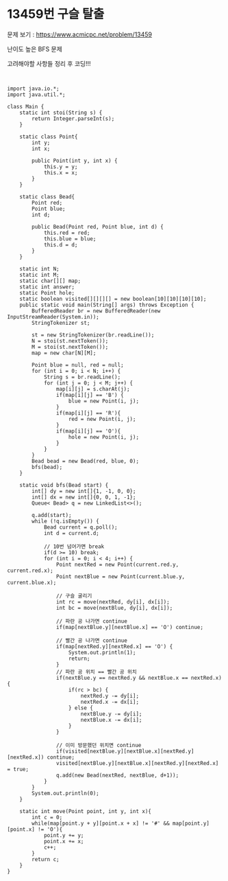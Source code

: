 # 13459번 구슬 탈출

문제 보기 : <https://www.acmicpc.net/problem/13459>

난이도 높은 BFS 문제

고려해야할 사항들 정리 후 코딩!!!

<pre><code>

import java.io.*;
import java.util.*;

class Main {
    static int stoi(String s) {
        return Integer.parseInt(s);
    }

    static class Point{
        int y;
        int x;

        public Point(int y, int x) {
            this.y = y;
            this.x = x;
        }
    }

    static class Bead{
        Point red;
        Point blue;
        int d;

        public Bead(Point red, Point blue, int d) {
            this.red = red;
            this.blue = blue;
            this.d = d;
        }
    }

    static int N;
    static int M;
    static char[][] map;
    static int answer;
    static Point hole;
    static boolean visited[][][][] = new boolean[10][10][10][10];
    public static void main(String[] args) throws Exception {
        BufferedReader br = new BufferedReader(new InputStreamReader(System.in));
        StringTokenizer st;

        st = new StringTokenizer(br.readLine());
        N = stoi(st.nextToken());
        M = stoi(st.nextToken());
        map = new char[N][M];

        Point blue = null, red = null;
        for (int i = 0; i < N; i++) {
            String s = br.readLine();
            for (int j = 0; j < M; j++) {
                map[i][j] = s.charAt(j);
                if(map[i][j] == 'B') {
                    blue = new Point(i, j);
                }
                if(map[i][j] == 'R'){
                    red = new Point(i, j);
                }
                if(map[i][j] == 'O'){
                    hole = new Point(i, j);
                }
            }
        }
        Bead bead = new Bead(red, blue, 0);
        bfs(bead);
    }

    static void bfs(Bead start) {
        int[] dy = new int[]{1, -1, 0, 0};
        int[] dx = new int[]{0, 0, 1, -1};
        Queue< Bead> q = new LinkedList<>();

        q.add(start);
        while (!q.isEmpty()) {
            Bead current = q.poll();
            int d = current.d;

            // 10번 넘어가면 break
            if(d >= 10) break;
            for (int i = 0; i < 4; i++) {
                Point nextRed = new Point(current.red.y, current.red.x);
                Point nextBlue = new Point(current.blue.y, current.blue.x);

                // 구슬 굴리기
                int rc = move(nextRed, dy[i], dx[i]);
                int bc = move(nextBlue, dy[i], dx[i]);

                // 파란 공 나가면 continue
                if(map[nextBlue.y][nextBlue.x] == 'O') continue;

                // 빨간 공 나가면 continue
                if(map[nextRed.y][nextRed.x] == 'O') {
                    System.out.println(1);
                    return;
                }
                // 파란 공 위치 == 빨간 공 위치
                if(nextBlue.y == nextRed.y && nextBlue.x == nextRed.x){
                    if(rc > bc) {
                        nextRed.y -= dy[i];
                        nextRed.x -= dx[i];
                    } else {
                        nextBlue.y -= dy[i];
                        nextBlue.x -= dx[i];
                    }
                }

                // 이미 방문했던 위치면 continue
                if(visited[nextBlue.y][nextBlue.x][nextRed.y][nextRed.x]) continue;
                visited[nextBlue.y][nextBlue.x][nextRed.y][nextRed.x] = true;
                q.add(new Bead(nextRed, nextBlue, d+1));
            }
        }
        System.out.println(0);
    }

    static int move(Point point, int y, int x){
        int c = 0;
        while(map[point.y + y][point.x + x] != '#' && map[point.y][point.x] != 'O'){
            point.y += y;
            point.x += x;
            c++;
        }
        return c;
    }
}

</code></pre>